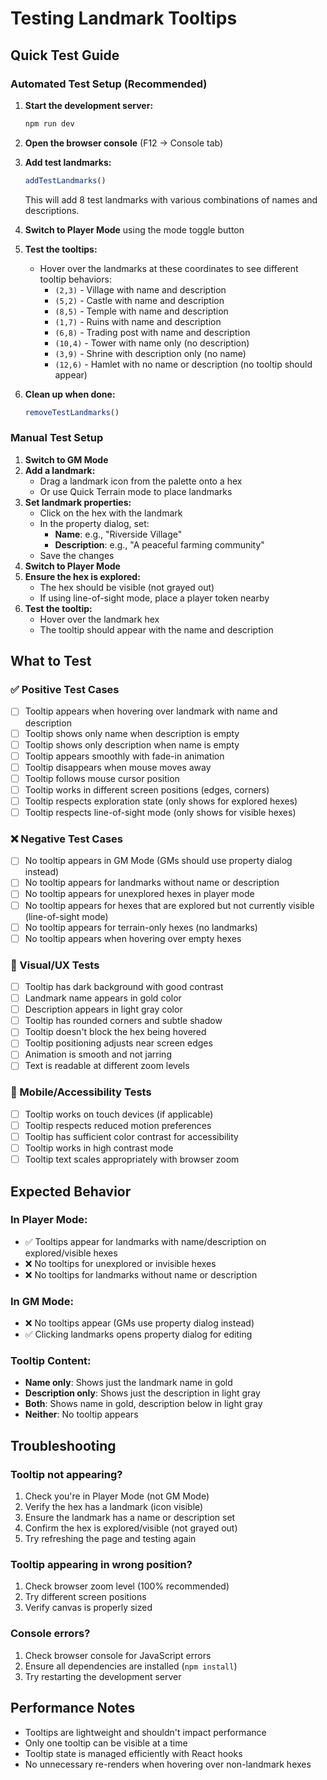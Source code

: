 # Testing Landmark Tooltips

## Quick Test Guide

### Automated Test Setup (Recommended)

1. **Start the development server:**
   ```bash
   npm run dev
   ```

2. **Open the browser console** (F12 → Console tab)

3. **Add test landmarks:**
   ```javascript
   addTestLandmarks()
   ```
   This will add 8 test landmarks with various combinations of names and descriptions.

4. **Switch to Player Mode** using the mode toggle button

5. **Test the tooltips:**
   - Hover over the landmarks at these coordinates to see different tooltip behaviors:
     - `(2,3)` - Village with name and description
     - `(5,2)` - Castle with name and description  
     - `(8,5)` - Temple with name and description
     - `(1,7)` - Ruins with name and description
     - `(6,8)` - Trading post with name and description
     - `(10,4)` - Tower with name only (no description)
     - `(3,9)` - Shrine with description only (no name)
     - `(12,6)` - Hamlet with no name or description (no tooltip should appear)

6. **Clean up when done:**
   ```javascript
   removeTestLandmarks()
   ```

### Manual Test Setup

1. **Switch to GM Mode**
2. **Add a landmark:**
   - Drag a landmark icon from the palette onto a hex
   - Or use Quick Terrain mode to place landmarks
3. **Set landmark properties:**
   - Click on the hex with the landmark
   - In the property dialog, set:
     - **Name**: e.g., "Riverside Village"
     - **Description**: e.g., "A peaceful farming community"
   - Save the changes
4. **Switch to Player Mode**
5. **Ensure the hex is explored:**
   - The hex should be visible (not grayed out)
   - If using line-of-sight mode, place a player token nearby
6. **Test the tooltip:**
   - Hover over the landmark hex
   - The tooltip should appear with the name and description

## What to Test

### ✅ Positive Test Cases
- [ ] Tooltip appears when hovering over landmark with name and description
- [ ] Tooltip shows only name when description is empty
- [ ] Tooltip shows only description when name is empty
- [ ] Tooltip appears smoothly with fade-in animation
- [ ] Tooltip disappears when mouse moves away
- [ ] Tooltip follows mouse cursor position
- [ ] Tooltip works in different screen positions (edges, corners)
- [ ] Tooltip respects exploration state (only shows for explored hexes)
- [ ] Tooltip respects line-of-sight mode (only shows for visible hexes)

### ❌ Negative Test Cases
- [ ] No tooltip appears in GM Mode (GMs should use property dialog instead)
- [ ] No tooltip appears for landmarks without name or description
- [ ] No tooltip appears for unexplored hexes in player mode
- [ ] No tooltip appears for hexes that are explored but not currently visible (line-of-sight mode)
- [ ] No tooltip appears for terrain-only hexes (no landmarks)
- [ ] No tooltip appears when hovering over empty hexes

### 🎨 Visual/UX Tests
- [ ] Tooltip has dark background with good contrast
- [ ] Landmark name appears in gold color
- [ ] Description appears in light gray color
- [ ] Tooltip has rounded corners and subtle shadow
- [ ] Tooltip doesn't block the hex being hovered
- [ ] Tooltip positioning adjusts near screen edges
- [ ] Animation is smooth and not jarring
- [ ] Text is readable at different zoom levels

### 📱 Mobile/Accessibility Tests
- [ ] Tooltip works on touch devices (if applicable)
- [ ] Tooltip respects reduced motion preferences
- [ ] Tooltip has sufficient color contrast for accessibility
- [ ] Tooltip works in high contrast mode
- [ ] Tooltip text scales appropriately with browser zoom

## Expected Behavior

### In Player Mode:
- ✅ Tooltips appear for landmarks with name/description on explored/visible hexes
- ❌ No tooltips for unexplored or invisible hexes
- ❌ No tooltips for landmarks without name or description

### In GM Mode:
- ❌ No tooltips appear (GMs use property dialog instead)
- ✅ Clicking landmarks opens property dialog for editing

### Tooltip Content:
- **Name only**: Shows just the landmark name in gold
- **Description only**: Shows just the description in light gray
- **Both**: Shows name in gold, description below in light gray
- **Neither**: No tooltip appears

## Troubleshooting

### Tooltip not appearing?
1. Check you're in Player Mode (not GM Mode)
2. Verify the hex has a landmark (icon visible)
3. Ensure the landmark has a name or description set
4. Confirm the hex is explored/visible (not grayed out)
5. Try refreshing the page and testing again

### Tooltip appearing in wrong position?
1. Check browser zoom level (100% recommended)
2. Try different screen positions
3. Verify canvas is properly sized

### Console errors?
1. Check browser console for JavaScript errors
2. Ensure all dependencies are installed (`npm install`)
3. Try restarting the development server

## Performance Notes

- Tooltips are lightweight and shouldn't impact performance
- Only one tooltip can be visible at a time
- Tooltip state is managed efficiently with React hooks
- No unnecessary re-renders when hovering over non-landmark hexes